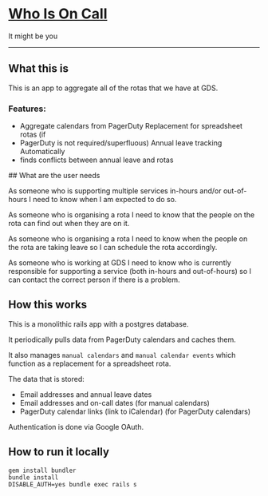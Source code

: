 # [Who Is On Call](https://oncall.cloudapps.digital)

It might be you

---

## What this is

This is an app to aggregate all of the rotas that we have at GDS.

### Features:

- Aggregate calendars from PagerDuty Replacement for spreadsheet rotas (if
- PagerDuty is not required/superfluous) Annual leave tracking Automatically
- finds conflicts between annual leave and rotas

## What are the user needs

As someone who is supporting multiple services in-hours and/or out-of-hours I
need to know when I am expected to do so.

As someone who is organising a rota I need to know that the people on the rota
can find out when they are on it.

As someone who is organising a rota I need to know when the people on the rota
are taking leave so I can schedule the rota accordingly.

As someone who is working at GDS I need to know who is currently responsible
for supporting a service (both in-hours and out-of-hours) so I can contact the
correct person if there is a problem.

## How this works

This is a monolithic rails app with a postgres database.

It periodically pulls data from PagerDuty calendars and caches them.

It also manages `manual calendars` and `manual calendar events` which function
as a replacement for a spreadsheet rota.

The data that is stored:
- Email addresses and annual leave dates
- Email addresses and on-call dates (for manual calendars)
- PagerDuty calendar links (link to iCalendar) (for PagerDuty calendars)

Authentication is done via Google OAuth.

## How to run it locally
```
gem install bundler
bundle install
DISABLE_AUTH=yes bundle exec rails s
```
